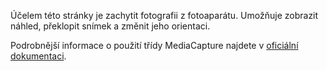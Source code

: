 ﻿Účelem této stránky je zachytit fotografii z fotoaparátu. Umožňuje zobrazit náhled, překlopit snímek a změnit jeho orientaci.

Podrobnější informace o použití třídy MediaCapture najdete v [oficiální dokumentaci](https://docs.microsoft.com/en-us/uwp/api/windows.media.capture.mediacapture).